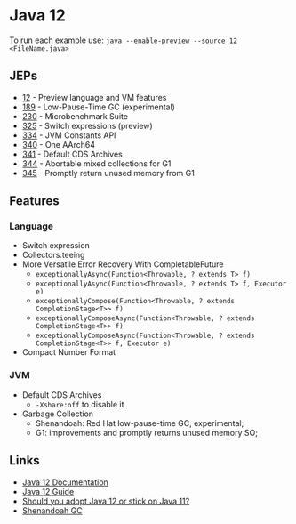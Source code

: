 # Java 12

To run each example use: `java --enable-preview --source 12 <FileName.java>`

## JEPs

* [12](https://openjdk.java.net/jeps/12) - Preview language and VM features
* [189](https://openjdk.java.net/jeps/189) - Low-Pause-Time GC (experimental)
* [230](https://openjdk.java.net/jeps/230) - Microbenchmark Suite
* [325](https://openjdk.java.net/jeps/325) - Switch expressions (preview)
* [334](https://openjdk.java.net/jeps/334) - JVM Constants API
* [340](https://openjdk.java.net/jeps/340) - One AArch64
* [341](https://openjdk.java.net/jeps/341) - Default CDS Archives
* [344](https://openjdk.java.net/jeps/344) - Abortable mixed collections for G1
* [345](https://openjdk.java.net/jeps/346) - Promptly return unused memory from G1

## Features

### Language

* Switch expression
* Collectors.teeing
* More Versatile Error Recovery With CompletableFuture
  * `exceptionallyAsync(Function<Throwable, ? extends T> f)`
  * `exceptionallyAsync(Function<Throwable, ? extends T> f, Executor e)`
  * `exceptionallyCompose(Function<Throwable, ? extends CompletionStage<T>> f)`
  * `exceptionallyComposeAsync(Function<Throwable, ? extends CompletionStage<T>> f)`
  * `exceptionallyComposeAsync(Function<Throwable, ? extends CompletionStage<T>> f, Executor e)`
* Compact Number Format

### JVM

* Default CDS Archives
  * `-Xshare:off` to disable it
* Garbage Collection
  * Shenandoah: Red Hat low-pause-time GC, experimental;
  * G1: improvements and promptly returns unused memory SO;

## Links

* [Java 12 Documentation](https://docs.oracle.com/en/java/javase/12/index.html)
* [Java 12 Guide](https://blog.codefx.org/java/java-12-guide/)
* [Should you adopt Java 12 or stick on Java 11?](https://blog.joda.org/2018/10/adopt-java-12-or-stick-on-11.html)
* [Shenandoah GC](https://wiki.openjdk.java.net/display/shenandoah/Main)
